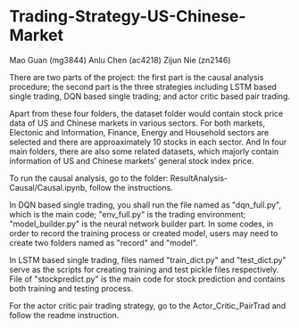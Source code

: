# Trading-Strategy-US-Chinese-Market

Mao Guan (mg3844)
Anlu Chen (ac4218)
Zijun Nie (zn2146)
   
There are two parts of the project: the first part is the causal analysis procedure; the second part is the three strategies including LSTM based single trading, DQN based single trading; and actor critic based pair trading. 

Apart from these four folders, the dataset folder would contain stock price data of US and Chinese markets in various sectors. For both markets, Electonic and Information, Finance, Energy and Household sectors are selected and there are approaximately 10 stocks in each sector. And In four main folders, there are also some related datasets, which majorly contain information of US and Chinese markets' general stock index price. 

To run the causal analysis, go to the folder: ResultAnalysis-Causal/Causal.ipynb, follow the instructions.

In DQN based single trading, you shall run the file named as "dqn_full.py", which is the main code; "env_full.py" is the trading environment; "model_builder.py" is the neural network builder part. In some codes, in order to record the training process or created model, users may need to create two folders named as "record" and "model".

In LSTM based single trading, files named "train_dict.py" and "test_dict.py" serve as the scripts for creating training and test pickle files respectively. File of "stockpredict.py" is the main code for stock prediction and contains both training and testing process.

For the actor critic pair trading strategy, go to the Actor_Critic_PairTrad and follow the readme instruction.
